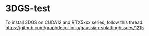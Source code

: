 # 3DGS-test

To install 3DGS on CUDA12 and RTX5xxx series, 
follow this thread: https://github.com/graphdeco-inria/gaussian-splatting/issues/1215